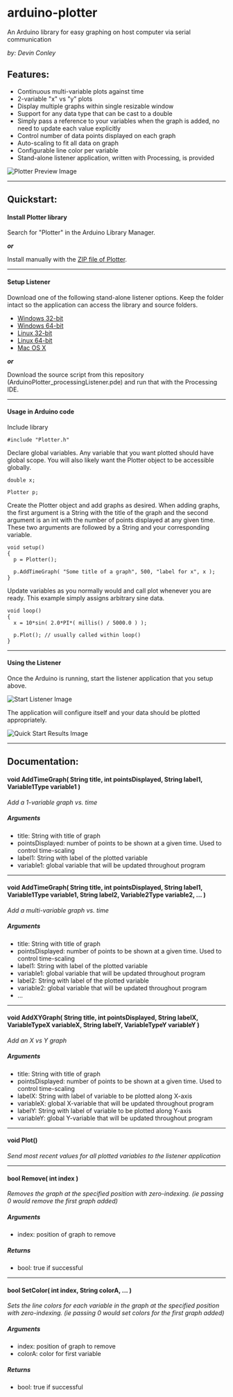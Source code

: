 arduino-plotter
===============
An Arduino library for easy graphing on host computer via serial communication

_by: Devin Conley_

Features:
---
- Continuous multi-variable plots against time
- 2-variable "x" vs "y" plots
- Display multiple graphs within single resizable window
- Support for any data type that can be cast to a double
- Simply pass a reference to your variables when the graph is added, no need to update each value explicitly
- Control number of data points displayed on each graph
- Auto-scaling to fit all data on graph
- Configurable line color per variable
- Stand-alone listener application, written with Processing, is provided

![Plotter Preview Image](https://www.dropbox.com/s/0471kf89skyo72x/plotter_preview.png?raw=1)

---

Quickstart:
---

#### Install Plotter library 
Search for "Plotter" in the Arduino Library Manager.

___or___

Install manually with the [ZIP file of Plotter](https://github.com/devinconley/arduino-plotter-for-library-manager/archive/master.zip).

---

#### Setup Listener
Download one of the following stand-alone listener options. Keep the folder intact so the application can access the library and source folders. 
- [Windows 32-bit](https://www.dropbox.com/s/88wa2nkfzh5j3uz/ArduinoPlotter_listener_windows32.zip?dl=1)
- [Windows 64-bit](https://www.dropbox.com/s/ahy2ppul6v4lybi/ArduinoPlotter_listener_windows64.zip?dl=1)
- [Linux 32-bit](https://www.dropbox.com/s/ilt9n3hkiw74vrf/ArduinoPlotter_listener_linux32.zip?dl=1)
- [Linux 64-bit](https://www.dropbox.com/s/6irh0fn4c97aqz0/ArduinoPlotter_listener_linux64.zip?dl=1)
- [Mac OS X](https://www.dropbox.com/s/emasvotan4yxbmo/ArduinoPlotter_listener_macOSX.zip?dl=1)

___or___

Download the source script from this repository (ArduinoPlotter_processingListener.pde) and run that with the Processing IDE.

---

#### Usage in Arduino code
Include library
```arduino
#include "Plotter.h"
```

Declare global variables. Any variable that you want plotted should have global scope. You will also likely want the Plotter object to be accessible globally.
```arduino
double x;

Plotter p;
```

Create the Plotter object and add graphs as desired. When adding graphs, the first argument is a String with the title of the graph and the second argument is an int with the number of points displayed at any given time. These two arguments are followed by a String and your corresponding variable.
```arduino
void setup()
{
  p = Plotter();
  
  p.AddTimeGraph( "Some title of a graph", 500, "label for x", x );
}
```

Update variables as you normally would and call plot whenever you are ready. This example simply assigns arbitrary sine data.
```arduino
void loop()
{
  x = 10*sin( 2.0*PI*( millis() / 5000.0 ) );

  p.Plot(); // usually called within loop()
}
```

---

#### Using the Listener
Once the Arduino is running, start the listener application that you setup above.

![Start Listener Image](https://www.dropbox.com/s/9kyzory64369mjh/start_listener.png?raw=1)

The application will configure itself and your data should be plotted appropriately.

![Quick Start Results Image](https://www.dropbox.com/s/jcj7wilsu8fbzia/quickstart.png?raw=1)

---

Documentation:
---

#### void AddTimeGraph( String title, int pointsDisplayed, String label1, Variable1Type variable1 )

*Add a 1-variable graph vs. time*
##### Arguments
- title: String with title of graph
- pointsDisplayed: number of points to be shown at a given time. Used to control time-scaling
- label1: String with label of the plotted variable
- variable1: global variable that will be updated throughout program

---

#### void AddTimeGraph( String title, int pointsDisplayed, String label1, Variable1Type variable1, String label2, Variable2Type variable2, ... )

*Add a multi-variable graph vs. time*
##### Arguments
- title: String with title of graph
- pointsDisplayed: number of points to be shown at a given time. Used to control time-scaling
- label1: String with label of the plotted variable
- variable1: global variable that will be updated throughout program
- label2: String with label of the plotted variable
- variable2: global variable that will be updated throughout program
- ...

---

#### void AddXYGraph( String title, int pointsDisplayed, String labelX, VariableTypeX variableX, String labelY, VariableTypeY variableY )

*Add an X vs Y graph*
##### Arguments
- title: String with title of graph
- pointsDisplayed: number of points to be shown at a given time. Used to control time-scaling
- labelX: String with label of variable to be plotted along X-axis
- variableX: global X-variable that will be updated throughout program
- labelY: String with label of variable to be plotted along Y-axis
- variableY: global Y-variable that will be updated throughout program

---

#### void Plot()

*Send most recent values for all plotted variables to the listener application*

---

#### bool Remove( int index )

*Removes the graph at the specified position with zero-indexing. (ie passing 0 would remove the first graph added)*
##### Arguments
- index: position of graph to remove

##### Returns
- bool: true if successful

---

#### bool SetColor( int index, String colorA, ... )

*Sets the line colors for each variable in the graph at the specified position with zero-indexing. (ie passing 0 would set colors for the first graph added)*
##### Arguments
- index: position of graph to remove
- colorA: color for first variable

##### Returns
- bool: true if successful

